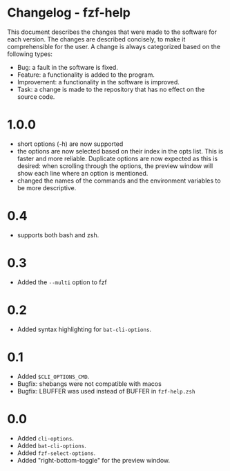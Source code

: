 # Changelog - fzf-help

This document describes the changes that were made to the software for each
version. The changes are described concisely, to make it comprehensible for the
user. A change is always categorized based on the following types:

- Bug: a fault in the software is fixed.
- Feature: a functionality is added to the program.
- Improvement: a functionality in the software is improved.
- Task: a change is made to the repository that has no effect on the source
  code.

# 1.0.0

- short options (-h) are now supported
- the options are now selected based on their index in the opts list. This is
  faster and more reliable. Duplicate options are now expected as this is
  desired: when scrolling through the options, the preview window will show each
  line where an option is mentioned.
- changed the names of the commands and the environment variables to be more
  descriptive.

# 0.4

- supports both bash and zsh.

# 0.3

- Added the `--multi` option to fzf

# 0.2

- Added syntax highlighting for `bat-cli-options`.

# 0.1

- Added `$CLI_OPTIONS_CMD`.
- Bugfix: shebangs were not compatible with macos
- Bugfix: LBUFFER was used instead of BUFFER in `fzf-help.zsh`

# 0.0

- Added `cli-options`.
- Added `bat-cli-options`.
- Added `fzf-select-options`.
- Added "right-bottom-toggle" for the preview window.

